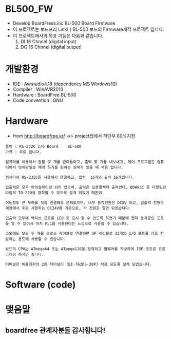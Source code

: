 # BL500_FW
* Develop BoardFress.inc BL-500 Board Firmware
* 이 프로젝트는 보드프리 Link( ) BL-500 보드의 Firmware제작 프로젝트 입니다.
* 이 프로젝트에서의 목표 기능은 다음과 같습니다.
     1. DI 16 Chnnel (digital input)
     2. DO 16 Chnnel (digital output)

# 개발환경
* IDE : Avrstudio4.18 (dependency MS Windows10)
* Compiler : WinAVR2010
* Hardware : BoardFree BL-500
* Code convention : GNU

# Hardware
 * from http://boardfree.kr/ ->> project탭에서 하단부 80%지점
 ```
 품명 : RS-232C I/O Board    BL-500
 가격 : 무료 입니다.

 컴퓨터를 이용해서 접점 몇 개를 받아들이고, 출력 몇 개를 내보내고, 제어 프로그램은 컴퓨터에서 텃치판넬로 제어 하기를 원하는 장비가 있을 때 사용 합니다.

 컴퓨터와 RS-232C를 사용해서 연결하고, 입력  16개와 출력 16개입니다.

 입출력은 모두 아이솔레이션 되어 있으며, 출력은 오픈콜렉터 출력인데, BDW93C 등 다알링턴 타입의 TO-220을 장착할 수 있도록 설계 되었기 때문에

 어느정도 큰 부하를 직접 연결해도 문제없으며, 내부 동작전원은 DC5V 이고, 입출력 전원은 계장에서 주로 사용하는 DC24V를 기준으로, 각 전원은 절연 되었습니다.

 입출력 모두에 액티브 포트를 LED 로 표시 할 수 있도록 하였기 때문에 현재 동작중인 포트를 알 수 있어서 마치 PLC를 사용한다는 느낌으로 사용할 수 있습니다.

 그외에도 보드 두 개를 크로스 케이블로 연결하면 3P 케이블로 32개의 I/O 포트를 상호 전달하는 용도에 사용할 수 있습니다.

 보드의 CPU는 ATmega64 또는 ATmega128을 장착하고 펌웨어를 작성하여 ISP 포트로 프로그래밍 하시면 됨니다.

 터미널은 비룡전자의 2층 터미널이 (BI-762DS-20P) 적용 되도록 설계 되었습니다.
 ```
# Software (code)

# 맺음말
 ##  boardfree 관계자분들 감사합니다!
